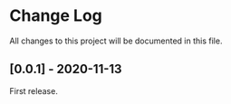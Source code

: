 # Change Log
All changes to this project will be documented in this file.

## [0.0.1] - 2020-11-13
First release.